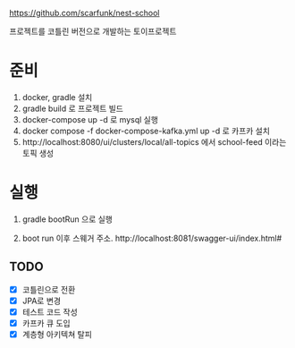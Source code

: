 
https://github.com/scarfunk/nest-school

프로젝트를 코틀린 버전으로 개발하는 토이프로젝트

# 준비

1. docker, gradle 설치
2. gradle build 로 프로젝트 빌드
3. docker-compose up -d 로 mysql 실행
4. docker compose -f docker-compose-kafka.yml up -d 로 카프카 설치
5. http://localhost:8080/ui/clusters/local/all-topics 에서 school-feed 이라는 토픽 생성

# 실행

1. gradle bootRun 으로 실행

2. boot run 이후 스웨거 주소. http://localhost:8081/swagger-ui/index.html#


## TODO

- [x] 코틀린으로 전환
- [x] JPA로 변경
- [x] 테스트 코드 작성
- [x] 카프카 큐 도입
- [x] 계층형 아키텍쳐 탈피 
